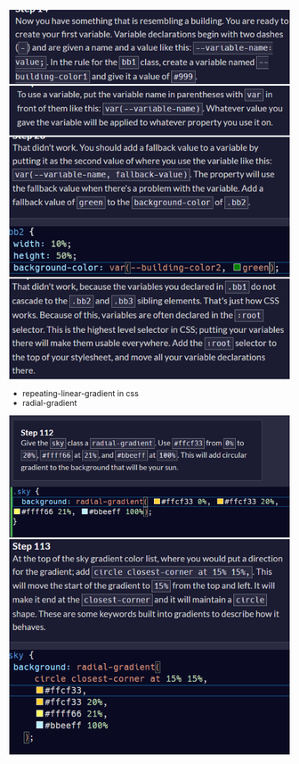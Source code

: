 ![alt text](image.png)
![alt text](image-1.png)
![alt text](image-2.png)
![alt text](image-3.png)
- repeating-linear-gradient in css
- radial-gradient

![alt text](image-4.png)
![alt text](image-5.png)